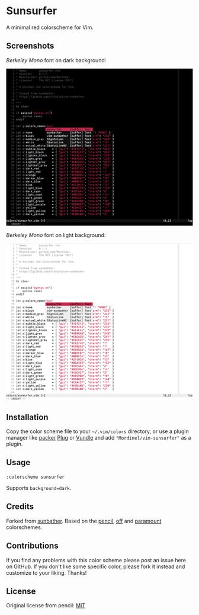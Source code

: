 # Sunsurfer

A minimal red colorscheme for Vim.

## Screenshots

*Berkeley Mono* font on dark background:

![](screenshots/dark.png)


*Berkeley Mono* font on light background:

![](screenshots/light.png)

## Installation

Copy the color scheme file to your `~/.vim/colors` directory, or use a plugin
manager like [packer][] [Plug][] or [Vundle][] and add `"Mordinel/vim-sunsurfer"`
as a plugin.

[packer]: https://github.com/wbthomason/packer.nvim
[vundle]: https://github.com/gmarik/Vundle.vim
[plug]: https://github.com/junegunn/vim-plug

## Usage

```
:colorscheme sunsurfer
```

Supports `background=dark`.

## Credits

Forked from [sunbather][].
Based on the [pencil][], [off][] and [paramount][] colorschemes.

[sunbather]: https://github.com/nikolvs/vim-sunbather
[paramount]: https://github.com/owickstrom/vim-colors-paramount
[pencil]: https://github.com/reedes/vim-colors-pencil
[off]: https://github.com/reedes/vim-colors-off

## Contributions

If you find any problems with this color scheme please post an issue here on
GitHub. If you don't like some specific color, please fork it instead and customize
to your liking. Thanks!

## License

Original license from pencil: [MIT](LICENSE)
